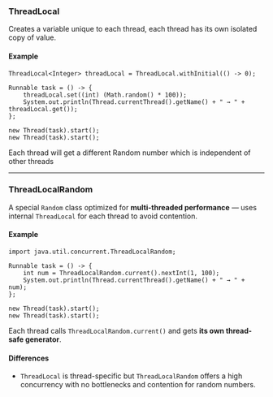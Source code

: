 ### ThreadLocal
Creates a variable unique to each thread, each thread has its own isolated copy of value.

#### Example
```
ThreadLocal<Integer> threadLocal = ThreadLocal.withInitial(() -> 0);

Runnable task = () -> {
    threadLocal.set((int) (Math.random() * 100));
    System.out.println(Thread.currentThread().getName() + " → " + threadLocal.get());
};

new Thread(task).start();
new Thread(task).start();
```
Each thread will get a different Random number which is independent of other threads

---

### ThreadLocalRandom
A special `Random` class optimized for **multi-threaded performance** — uses internal `ThreadLocal` for each thread to avoid contention.
#### Example
```
import java.util.concurrent.ThreadLocalRandom;

Runnable task = () -> {
    int num = ThreadLocalRandom.current().nextInt(1, 100);
    System.out.println(Thread.currentThread().getName() + " → " + num);
};

new Thread(task).start();
new Thread(task).start();
```
Each thread calls `ThreadLocalRandom.current()` and gets **its own thread-safe generator**.


#### Differences
- `ThreadLocal` is thread-specific but `ThreadLocalRandom` offers a high concurrency with no bottlenecks  and contention for random numbers.
